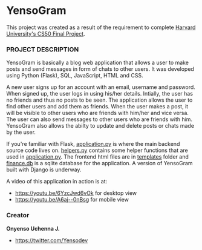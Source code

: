 # YensoGram

This project was created as a result of the requirement to complete [Harvard University's CS50 Final Project](https://cs50.harvard.edu/x/2020/project/).

### PROJECT DESCRIPTION

YensoGram is basically a blog web application that allows a user to make posts and send messages in form of chats to other users. It was developed using Python (Flask), SQL, JavaScript, HTML and CSS.

A new user signs up for an account with an email, username and password. When signed up, the user logs in using his/her details. Intially, the user
has no friends and thus no posts to be seen. The application allows the user to find other users and add them as friends. When the user makes a post,
it will be visible to other users who are friends with him/her and vice versa. The user can also send messages to other users
who are friends with him. YensoGram also allows the abilty to update and delete posts or chats made by the user.

If you're familiar with Flask, [application.py](/application.py) is where the main backend source code lives on. [helpers.py](/helpers.py) contains some helper functions that
are used in [application.py](/application.py).
The frontend html files are in [templates](/templates) folder and [finance.db](/finance.db) is a sqlite database for the application. A version of YensoGram
built with Django is underway.

A video of this application in action is at:
- https://youtu.be/6YzcJwd6vOk for desktop view
- https://youtu.be/A6aj--0nBsg for mobile view
### Creator

**Onyenso Uchenna J.**
- https://twitter.com/Yensodev
